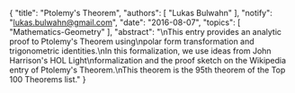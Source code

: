 {
    "title": "Ptolemy's Theorem",
    "authors": [
        "Lukas Bulwahn"
    ],
    "notify": "lukas.bulwahn@gmail.com",
    "date": "2016-08-07",
    "topics": [
        "Mathematics-Geometry"
    ],
    "abstract": "\nThis entry provides an analytic proof to Ptolemy's Theorem using\npolar form transformation and trigonometric identities.\nIn this formalization, we use ideas from John Harrison's HOL Light\nformalization and the proof sketch on the Wikipedia entry of Ptolemy's Theorem.\nThis theorem is the 95th theorem of the Top 100 Theorems list."
}